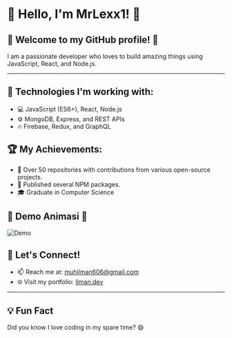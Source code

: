 # 👋 Hello, I'm MrLexx1! 👋

## 🎉 Welcome to my GitHub profile! 🎉

I am a passionate developer who loves to build amazing things using JavaScript, React, and Node.js.

---

## 🚀 Technologies I'm working with:

- 💻 JavaScript (ES6+), React, Node.js
- ⚙️ MongoDB, Express, and REST APIs
- 🔥 Firebase, Redux, and GraphQL

## 🏆 My Achievements:

- 🏅 Over 50 repositories with contributions from various open-source projects.
- 🎯 Published several NPM packages.
- 🎓 Graduate in Computer Science

## 🎥 Demo Animasi 🎥

![Demo](https://media.giphy.com/media/26ufdipQqU2lhNA4g/giphy.gif)

## 💬 Let's Connect!

- 📫 Reach me at: muhilman606@gmail.com
- 🌐 Visit my portfolio: [Ilman.dev](react-portfolio-kappa-ruddy.vercel.appResources)

---

## 💡 Fun Fact

Did you know I love coding in my spare time? 😄

